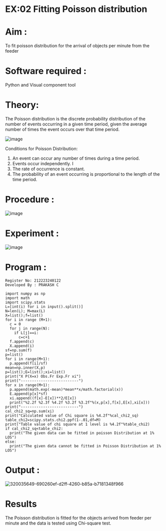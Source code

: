 # EX:02 Fitting Poisson  distribution
# Aim : 

To fit poisson distribution for the arrival of objects per minute from the feeder

# Software required :  

Python and Visual component tool

# Theory:

The Poisson distribution is the discrete probability distribution of the number of events occurring in a given time period, given the average number of times the event occurs over that time period.

![image](https://user-images.githubusercontent.com/104613195/166248326-fd042076-8b0b-40c4-8b11-1d8e8fcb74db.png)

 Conditions for Poisson Distribution:

1. An event can occur any number of times during a time period.
2. Events occur independently. I
3. The rate of occurrence is constant.
4. The probability of an event occurring is proportional to the length of the time period. 
 
# Procedure :

![image](https://user-images.githubusercontent.com/104613195/166251988-d0c53205-6080-4f7b-ae4c-398178586637.png)

# Experiment :

![image](https://user-images.githubusercontent.com/103921593/230282876-f4a5afbf-cac1-4648-a1b0-c78840638a8e.png)

# Program :
````
Register No: 212223240122
Developed By : PRAKASH C
````
````
import numpy as np
import math
import scipy.stats
L=[int(i) for i in input().split()]
N=len(L); M=max(L)
X=list();f=list()
for i in range (M+1):
  c = 0
  for j in range(N):
    if L[j]==i:
      c=c+1
  f.append(c)
  X.append(i)
sf=np.sum(f)
p=list()
for i in range(M+1):
  p.append(f[i]/sf)
mean=np.inner(X,p)
p=list();E=list();xi=list()
print("X P(X=x) Obs.Fr Exp.Fr xi")
print("--------------------------")
for x in range(M+1):
  p.append(math.exp(-mean)*mean**x/math.factorial(x))
  E.append(p[x]*sf)
  xi.append((f[x]-E[x])**2/E[x])
  print("%2.2f %2.3f %4.2f %3.2f %3.2f"%(x,p[x],f[x],E[x],xi[x]))
print("--------------------------")
cal_chi2_sq=np.sum(xi)
print("Calculated value of Chi square is %4.2f"%cal_chi2_sq)
table_chi2=scipy.stats.chi2.ppf(1-.01,df=M)
print("Table value of chi square at 1 level is %4.2f"%table_chi2)
if cal_chi2_sq<table_chi2:
  print("The given data can be fitted in poisson Distribution at 1% LOS")
else:
  print("The given data cannot be fitted in Poisson Distribution at 1% LOS")
````
 

# Output : 

![320035649-690260ef-d2ff-4260-b85a-b7181348f966](https://github.com/Prakash-Chandran/Poisson_distribution/assets/147120899/b06db560-30c4-4d74-9d68-2edd4343e91e)


# Results

The Poisson distribution is fitted for the objects arrived from feeder per minute and the data is tested using Chi-square test. 
 

